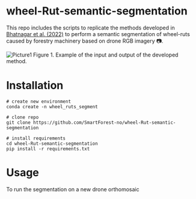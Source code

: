 # wheel-Rut-semantic-segmentation

This repo includes the scripts to replicate the methods developed in [Bhatnagar et al. (2022)](https://zenodo.org/record/5746878#.YoeAzKhBxaQ) to perform a semantic segmentation of wheel-ruts caused by forestry machinery based on drone RGB imagery 📷. 

![Picture1](https://user-images.githubusercontent.com/5663984/169524083-197f2a17-fbc9-4b87-b0fb-324217caade5.png)
Figure 1. Example of the input and output of the developed method.

# Installation

```
# create new environment
conda create -n wheel_ruts_segment

# clone repo
git clone https://github.com/SmartForest-no/wheel-Rut-semantic-segmentation

# install requirements
cd wheel-Rut-semantic-segmentation
pip install -r requirements.txt
```

# Usage
To run the segmentation on a new drone orthomosaic  

